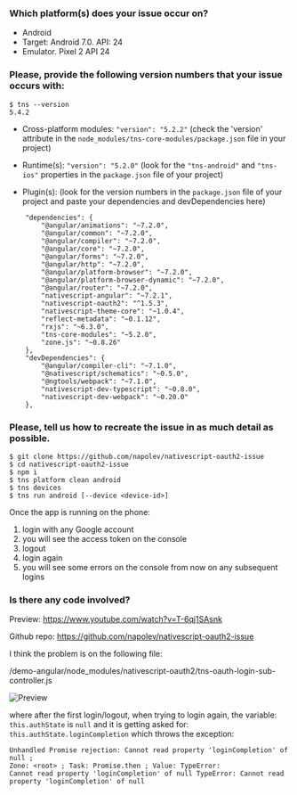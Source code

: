 ### Which platform(s) does your issue occur on?
- Android
- Target: Android 7.0. API: 24
- Emulator. Pixel 2 API 24

### Please, provide the following version numbers that your issue occurs with:
```
$ tns --version
5.4.2
```
- Cross-platform modules: `"version": "5.2.2"`
(check the 'version' attribute in the `node_modules/tns-core-modules/package.json` file in your project)

- Runtime(s): `"version": "5.2.0"`
(look for the `"tns-android"` and `"tns-ios"` properties in the `package.json` file of your project)

- Plugin(s): (look for the version numbers in the `package.json` file of your project and paste your dependencies and devDependencies here)

```
    "dependencies": {
        "@angular/animations": "~7.2.0",
        "@angular/common": "~7.2.0",
        "@angular/compiler": "~7.2.0",
        "@angular/core": "~7.2.0",
        "@angular/forms": "~7.2.0",
        "@angular/http": "~7.2.0",
        "@angular/platform-browser": "~7.2.0",
        "@angular/platform-browser-dynamic": "~7.2.0",
        "@angular/router": "~7.2.0",
        "nativescript-angular": "~7.2.1",
        "nativescript-oauth2": "^1.5.3",
        "nativescript-theme-core": "~1.0.4",
        "reflect-metadata": "~0.1.12",
        "rxjs": "~6.3.0",
        "tns-core-modules": "~5.2.0",
        "zone.js": "~0.8.26"
    },
    "devDependencies": {
        "@angular/compiler-cli": "~7.1.0",
        "@nativescript/schematics": "~0.5.0",
        "@ngtools/webpack": "~7.1.0",
        "nativescript-dev-typescript": "~0.8.0",
        "nativescript-dev-webpack": "~0.20.0"
    },
```

### Please, tell us how to recreate the issue in as much detail as possible. 

```
$ git clone https://github.com/napolev/nativescript-oauth2-issue
$ cd nativescript-oauth2-issue
$ npm i
$ tns platform clean android
$ tns devices
$ tns run android [--device <device-id>]
```
Once the app is running on the phone:
1. login with any Google account
2. you will see the access token on the console
3. logout
4. login again
5. you will see some errors on the console from now on any subsequent logins


### Is there any code involved? 

Preview: https://www.youtube.com/watch?v=T-6qj1SAsnk

Github repo: https://github.com/napolev/nativescript-oauth2-issue

I think the problem is on the following file:

/demo-angular/node_modules/nativescript-oauth2/tns-oauth-login-sub-controller.js

![Preview](https://i.ibb.co/Bgh3vmn/image.png)

where after the first login/logout, when trying to login again, the variable: `this.authState` is `null` and it is getting asked for: `this.authState.loginCompletion` which throws the exception:

```
Unhandled Promise rejection: Cannot read property 'loginCompletion' of null ;
Zone: <root> ; Task: Promise.then ; Value: TypeError:
Cannot read property 'loginCompletion' of null TypeError: Cannot read property 'loginCompletion' of null
```
